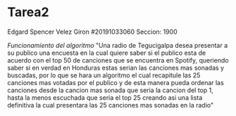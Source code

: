 # Tarea2
Edgard Spencer Velez Giron #20191033060
Seccion: 1900

*Funcionamiento del algoritmo*
"Una radio de Tegucigalpa desea presentar a su publico una encuesta en la cual quiere saber si el publico esta de acuerdo con el top 50 de canciones que se encuentra en Spotify, queriendo saber si en verdad en Honduras estas serian las canciones mas sonadas y buscadas,  por lo que se hara un algoritmo el cual recapitule las 25 canciones mas votadas por el publico y de esta manera pueda ordenar las canciones desde la cancion mas sonada que seria la cancion del top 1, hasta la menos escuchada que seria el top 25 creando asi una lista definitiva la cual presentara las 25 canciones mas sonadas en la radio"
